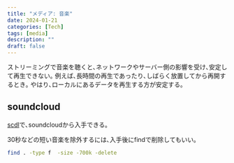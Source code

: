 ```yaml
---
title: "メディア: 音楽"
date: 2024-01-21
categories: [Tech]
tags: [media]
description: ""
draft: false
---
```


ストリーミングで音楽を聴くと､ネットワークやサーバー側の影響を受け､安定して再生できない｡
例えば､長時間の再生であったり､しばらく放置してから再開するとき｡
やはり､ローカルにあるデータを再生する方が安定する｡

## soundcloud
[scdl](https://github.com/flyingrub/scdl)で､soundcloudから入手できる｡

30秒などの短い音楽を除外するには､入手後にfindで削除してもいい｡
```bash
find . -type f  -size -700k -delete
```
